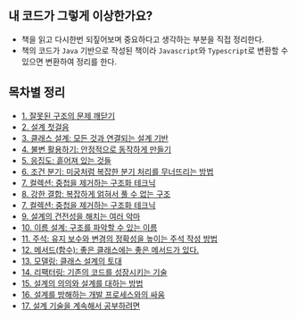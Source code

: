 ## 내 코드가 그렇게 이상한가요?

-   책을 읽고 다시한번 되짚어보며 중요하다고 생각하는 부분을 직접 정리한다.
-   책의 코드가 `Java` 기반으로 작성된 책이라 `Javascript`와 `Typescript`로 변환할 수 있으면 변환하여 정리를 한다.

## 목차별 정리

-   [1. 잘못된 구조의 문제 깨닫기](./1.%20잘못된%20구조의%20문제%20깨닫기/)
-   [2. 설계 첫걸음](./2.%20설계%20첫걸음/)
-   [3. 클래스 설계: 모든 것과 연결되는 설계 기반](./3.%20클래스%20설계_모든%20것과%20연결되는%20설계%20기반/)
-   [4. 불변 활용하기: 안정적으로 동작하게 만들기](./4.%20불변%20활용하기_안정적으로%20동작하게%20만들기/)
-   [5. 응집도: 흩어져 있는 것들](./5.%20응집도_흩어져%20있는%20것들/)
-   [6. 조건 분기: 미궁처럼 복잡한 분기 처리를 무너뜨리는 방법](./6.%20조건%20분기_미궁처럼%20복잡한%20분기%20처리를%20무너뜨리는%20방법/)
-   [7. 컬렉션: 중첩을 제거하는 구조화 테크닉](./7.%20컬렉션_중첩을%20제거하는%20구조화%20테크닉/)
-   [8. 강한 결합: 복잡하게 얽혀서 풀 수 없는 구조](./8.%20강한%20결합_복잡하게%20얽혀서%20풀%20수%20없는%20구조/)
-   [7. 컬렉션: 중첩을 제거하는 구조화 테크닉](./7.%20컬렉션_중첩을%20제거하는%20구조화%20테크닉/)
-   [9. 설계의 건전성을 해치는 여러 악마](./9.%20설계의%20건전성을%20해치는%20여러%20악마/)
-   [10. 이름 설계: 구조를 파악할 수 있는 이름](./10.%20이름%20설계_구조를%20파악할%20수%20있는%20이름/)
-   [11. 주석: 유지 보수와 변경의 정확성을 높이는 주석 작성 방법](./11.%20주석_유지%20보수와%20변경의%20정확성을%20높이는%20주석%20작성%20방법/)
-   [12. 메서드(함수): 좋은 클래스에는 좋은 메서드가 있다.](<./12.%20메서드(함수)_좋은%20클래스에는%20좋은%20메서드가%20있다/>)
-   [13. 모델링: 클래스 설계의 토대](./13.%20모델링_클래스%20설계의%20토대/)
-   [14. 리팩터링: 기존의 코드를 성장시키는 기술](./14.%20리팩터링_기존의%20코드를%20성장시키는%20기술/)
-   [15. 설계의 의의와 설계를 대하는 방법](./15.%20설계의%20의의와%20설계를%20대하는%20방법/)
-   [16. 설계를 방해하는 개발 프로세스와의 싸움](./16.%20설계를%20방해하는%20개발%20프로세스와의%20싸움/)
-   [17. 설계 기술을 계속해서 공부하려면](./17.%20설계%20기술을%20계속해서%20공부하려면/)
